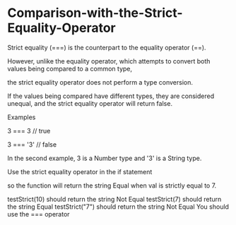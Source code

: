 # Comparison-with-the-Strict-Equality-Operator

Strict equality (===) is the counterpart to the equality operator (==).

However, unlike the equality operator, which attempts to convert both values being compared to a common type, 

the strict equality operator does not perform a type conversion.

If the values being compared have different types, they are considered unequal, and the strict equality operator will return false.

Examples

3 ===  3  // true

3 === '3' // false

In the second example, 3 is a Number type and '3' is a String type.

Use the strict equality operator in the if statement 

so the function will return the string Equal when val is strictly equal to 7.

testStrict(10) should return the string Not Equal
testStrict(7) should return the string Equal
testStrict("7") should return the string Not Equal
You should use the === operator





